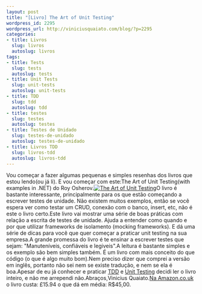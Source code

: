 ```yaml
--- 
layout: post
title: "[Livro] The Art of Unit Testing"
wordpress_id: 2295
wordpress_url: http://viniciusquaiato.com/blog/?p=2295
categories: 
- title: Livros
  slug: livros
  autoslug: livros
tags: 
- title: Tests
  slug: tests
  autoslug: tests
- title: Unit Tests
  slug: unit-tests
  autoslug: unit-tests
- title: TDD
  slug: tdd
  autoslug: tdd
- title: testes
  slug: testes
  autoslug: testes
- title: Testes de Unidado
  slug: testes-de-unidado
  autoslug: testes-de-unidado
- title: Livros TDD
  slug: livros-tdd
  autoslug: livros-tdd
---
```

Vou começar a fazer algumas pequenas e simples resenhas dos livros que estou lendo(ou já li). E vou começar com este:The Art of Unit Testing(with examples in .NET) do Roy Osherov.[![The Art of Unit Testing](http://ecx.images-amazon.com/images/I/51VAZ9BwcvL._BO2,204,203,200_PIsitb-sticker-arrow-click,TopRight,35,-76_AA300_SH20_OU02_.jpg "The Art of Unit Testing")](http://www.amazon.co.uk/Art-Unit-Testing-Examples-NET/dp/1933988274/ref=sr_1_1?ie=UTF8&qid=1291484962&sr=8-1)O livro é bastante interessante, principalmente para os que estão começando a escrever testes de unidade. Não existem muitos exemplos, então se você espera ver como testar um CRUD, conexão com o banco, insert, etc, não é este o livro certo.Este livro vai mostrar uma série de boas práticas com relação a escrita de testes de unidade. Ajuda a entender como quando e por que utilizar frameworks de isolamento (mocking frameworks). E dá uma série de dicas para você que quer começar a praticar unit testing na sua empresa.A grande promessa do livro é te ensinar a escrever testes que sejam: "Manuteníveis, confiáveis e legiveis".A leitura é bastante simples e os exemplo são bem simples também. É um livro com mais conceito do que código (o que é algo muito bom).Nem preciso dizer que comprei a versão em inglês, portanto não sei nem se existe tradução, e nem se ela é boa.Apesar de eu já conhecer e praticar [TDD](http://viniciusquaiato.com/blog/category/tdd/) e [Unit Testing](http://viniciusquaiato.com/blog/tag/unit-tests/) decidi ler o livro inteiro, e não me arrependi não.Abraços,Vinicius Quaiato.[Na Amazon.co.uk](http://www.amazon.co.uk/Art-Unit-Testing-Examples-NET/dp/1933988274/ref=sr_1_1?ie=UTF8&qid=1291484962&sr=8-1) o livro custa: £15.94 o que dá em média: R$45,00.
